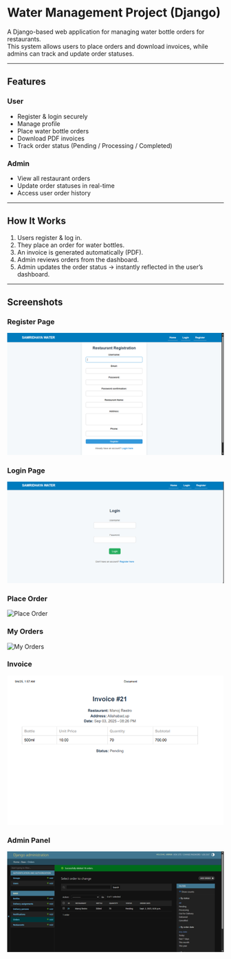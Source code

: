 #  Water Management Project (Django)

A Django-based web application for managing water bottle orders for restaurants.  
This system allows users to place orders and download invoices, while admins can track and update order statuses.

---

##  Features

###  User
- Register & login securely  
- Manage profile  
- Place water bottle orders  
- Download PDF invoices  
- Track order status (Pending / Processing / Completed)  

###  Admin
- View all restaurant orders  
- Update order statuses in real-time  
- Access user order history  

---

##  How It Works
1. Users register & log in.  
2. They place an order for water bottles.  
3. An invoice is generated automatically (PDF).  
4. Admin reviews orders from the dashboard.  
5. Admin updates the order status → instantly reflected in the user’s dashboard.  

---

##  Screenshots

###  Register Page
![Register](screenshots/register.png)

###  Login Page
![Login](screenshots/login.png)

###  Place Order
![Place Order](screenshots/order.png)

###  My Orders
![My Orders](screenshots/myorders.png)

###  Invoice
![Invoice](screenshots/invoice.png)

###  Admin Panel
![Admin Panel](screenshots/admin.png)

